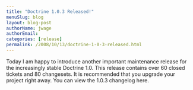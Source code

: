 ```yaml
---
title: "Doctrine 1.0.3 Released!"
menuSlug: blog
layout: blog-post
authorName: jwage
authorEmail:
categories: [release]
permalink: /2008/10/13/doctrine-1-0-3-released.html
---
```

Today I am happy to introduce another important maintenance release for
the increasingly stable Doctrine 1.0. This release contains over 60
closed tickets and 80 changesets. It is recommended that you upgrade
your project right away. You can view the 1.0.3 changelog here.
